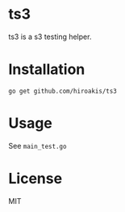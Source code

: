 # ts3

ts3 is a s3 testing helper.

# Installation

```
go get github.com/hiroakis/ts3
```

# Usage

See `main_test.go`

# License

MIT

